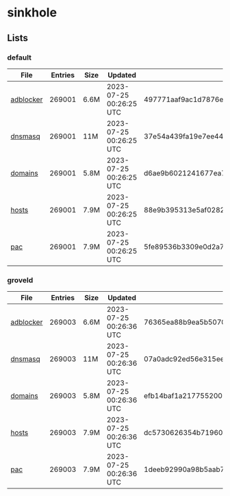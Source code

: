 # sinkhole

## Lists

### default

|File|Entries|Size|Updated|Hash|
|-|-|-|-|-|
|[adblocker](https://raw.githubusercontent.com/groveld/sinkhole/lists/default/adblocker.txt)|269001|6.6M|2023-07-25 00:26:25 UTC|497771aaf9ac1d7876edd6334657567fb8a6168ba6532814b8ae9084db46c1f1|
|[dnsmasq](https://raw.githubusercontent.com/groveld/sinkhole/lists/default/dnsmasq.txt)|269001|11M|2023-07-25 00:26:25 UTC|37e54a439fa19e7ee44b038fafe26da1ce21dd7541f2a10eacb6343d32745b17|
|[domains](https://raw.githubusercontent.com/groveld/sinkhole/lists/default/domains.txt)|269001|5.8M|2023-07-25 00:26:25 UTC|d6ae9b6021241677ea7069356b189445e98b771d930fe993a953f87b7f98a619|
|[hosts](https://raw.githubusercontent.com/groveld/sinkhole/lists/default/hosts.txt)|269001|7.9M|2023-07-25 00:26:25 UTC|88e9b395313e5af02821118965f6bdff89af9abeee5ef7c975fd67415f2ae295|
|[pac](https://raw.githubusercontent.com/groveld/sinkhole/lists/default/pac.txt)|269001|7.9M|2023-07-25 00:26:25 UTC|5fe89536b3309e0d2a79ad3d57ecdeb17770cd002ab2d0acc9586e9c38b2252e|

### groveld

|File|Entries|Size|Updated|Hash|
|-|-|-|-|-|
|[adblocker](https://raw.githubusercontent.com/groveld/sinkhole/lists/groveld/adblocker.txt)|269003|6.6M|2023-07-25 00:26:36 UTC|76365ea88b9ea5b5070edf730d51369e67c970a1def8812c1837bcf89ace178d|
|[dnsmasq](https://raw.githubusercontent.com/groveld/sinkhole/lists/groveld/dnsmasq.txt)|269003|11M|2023-07-25 00:26:36 UTC|07a0adc92ed56e315eecc6e5d36be3ffa28b2c383869b4dc4fb3a85511bb5a59|
|[domains](https://raw.githubusercontent.com/groveld/sinkhole/lists/groveld/domains.txt)|269003|5.8M|2023-07-25 00:26:36 UTC|efb14baf1a2177552005a4996dcc01029d0c6ed25eaaf1b09ec207ca1edbb0bb|
|[hosts](https://raw.githubusercontent.com/groveld/sinkhole/lists/groveld/hosts.txt)|269003|7.9M|2023-07-25 00:26:36 UTC|dc5730626354b719608aac2c7f730060cc51695c6ee3a77b79b66b5d923ae38e|
|[pac](https://raw.githubusercontent.com/groveld/sinkhole/lists/groveld/pac.txt)|269003|7.9M|2023-07-25 00:26:36 UTC|1deeb92990a98b5aab7926e6fa2c33ff3b19d8ce6235ad609349377be8cd89f8|
